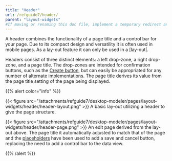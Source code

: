 ```yaml
---
title: "Header"
url: /refguide7/header/
parent: "layout-widgets"
#If moving or renaming this doc file, implement a temporary redirect and let the respective team know they should update the URL in the product. See Mapping to Products for more details.
---
```



A header combines the functionality of a page title and a control bar for your page. Due to its compact design and versatility it is often used in mobile pages. As a lay-out feature it can only be used in a [lay-out|.

Headers consist of three distinct elements: a left drop-zone, a right drop-zone, and a page title. The drop-zones are intended for confirmation buttons, such as the [Create button](/refguide7/new-button/), but can easily be appropriated for any number of alternate implementations. The page title derives its value from the page title setting of the page being displayed.

{{% alert color="info" %}}

{{< figure src="/attachments/refguide7/desktop-modeler/pages/layout-widgets/header/header-layout.png" >}}
A basic lay-out utilizing a header to give the page structure.

{{< figure src="/attachments/refguide7/desktop-modeler/pages/layout-widgets/header/header-page.png" >}}
An edit page derived from the lay-out above. The page title it automatically adjusted to match that of the page and the [placeholders](/refguide7/placeholder/) have been used to add a save and cancel button, replacing the need to add a control bar to the data view.

{{% /alert %}}
